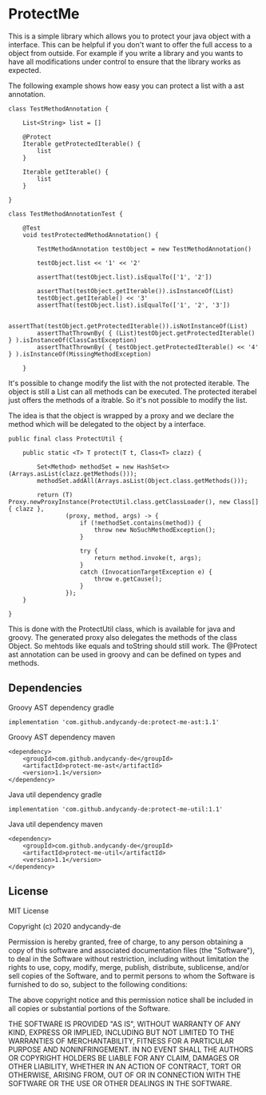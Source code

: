 # ProtectMe

This is a simple library which allows you to protect your java object with a interface. This can be helpful if you don't want to offer the full access to a object from outside. For example if you write a library and you wants to have all modifications under control to ensure that the library works as expected.

The following example shows how easy you can protect a list with a ast annotation.
```
class TestMethodAnnotation {
	
	List<String> list = []
	
	@Protect
	Iterable getProtectedIterable() {
		list
	}
	
	Iterable getIterable() {
		list
	}
	
}
```

```
class TestMethodAnnotationTest {

	@Test
	void testProtectedMethodAnnotation() {
		
		TestMethodAnnotation testObject = new TestMethodAnnotation()
		
		testObject.list << '1' << '2'
		
		assertThat(testObject.list).isEqualTo(['1', '2'])
		
		assertThat(testObject.getIterable()).isInstanceOf(List)
		testObject.getIterable() << '3'
		assertThat(testObject.list).isEqualTo(['1', '2', '3'])
		
		assertThat(testObject.getProtectedIterable()).isNotInstanceOf(List)
		assertThatThrownBy( { (List)testObject.getProtectedIterable() } ).isInstanceOf(ClassCastException)
		assertThatThrownBy( { testObject.getProtectedIterable() << '4' } ).isInstanceOf(MissingMethodException)
		
	}
```
It's possible to change modify the list with the not protected iterable. The object is still a List can all methods can be executed. The protected iterabel just offers the methods of a itrable. So it's not possible to modify the list.

The idea is that the object is wrapped by a proxy and we declare the method which will be delegated to the object by a interface.

```
public final class ProtectUtil {

	public static <T> T protect(T t, Class<T> clazz) {

		Set<Method> methodSet = new HashSet<>(Arrays.asList(clazz.getMethods()));
		methodSet.addAll(Arrays.asList(Object.class.getMethods()));

		return (T) Proxy.newProxyInstance(ProtectUtil.class.getClassLoader(), new Class[] { clazz },
				(proxy, method, args) -> {
					if (!methodSet.contains(method)) {
						throw new NoSuchMethodException();
					}

					try {						
						return method.invoke(t, args);
					}
				    catch (InvocationTargetException e) {
				        throw e.getCause();
				    }
				});
	}

}
```
This is done with the ProtectUtil class, which is available for java and groovy. The generated proxy also delegates the methods of the class Object. So mehtods like equals and toString should still work.
The @Protect ast annotation can be used in groovy and can be defined on types and methods.

## Dependencies

Groovy AST dependency gradle
```
implementation 'com.github.andycandy-de:protect-me-ast:1.1'
```

Groovy AST dependency maven
```
<dependency>
	<groupId>com.github.andycandy-de</groupId>
	<artifactId>protect-me-ast</artifactId>
	<version>1.1</version>
</dependency>
```

Java util dependency gradle
```
implementation 'com.github.andycandy-de:protect-me-util:1.1'
```

Java util dependency maven
```
<dependency>
	<groupId>com.github.andycandy-de</groupId>
	<artifactId>protect-me-util</artifactId>
	<version>1.1</version>
</dependency>
```

## License

MIT License

Copyright (c) 2020 andycandy-de

Permission is hereby granted, free of charge, to any person obtaining a copy
of this software and associated documentation files (the "Software"), to deal
in the Software without restriction, including without limitation the rights
to use, copy, modify, merge, publish, distribute, sublicense, and/or sell
copies of the Software, and to permit persons to whom the Software is
furnished to do so, subject to the following conditions:

The above copyright notice and this permission notice shall be included in all
copies or substantial portions of the Software.

THE SOFTWARE IS PROVIDED "AS IS", WITHOUT WARRANTY OF ANY KIND, EXPRESS OR
IMPLIED, INCLUDING BUT NOT LIMITED TO THE WARRANTIES OF MERCHANTABILITY,
FITNESS FOR A PARTICULAR PURPOSE AND NONINFRINGEMENT. IN NO EVENT SHALL THE
AUTHORS OR COPYRIGHT HOLDERS BE LIABLE FOR ANY CLAIM, DAMAGES OR OTHER
LIABILITY, WHETHER IN AN ACTION OF CONTRACT, TORT OR OTHERWISE, ARISING FROM,
OUT OF OR IN CONNECTION WITH THE SOFTWARE OR THE USE OR OTHER DEALINGS IN THE
SOFTWARE.